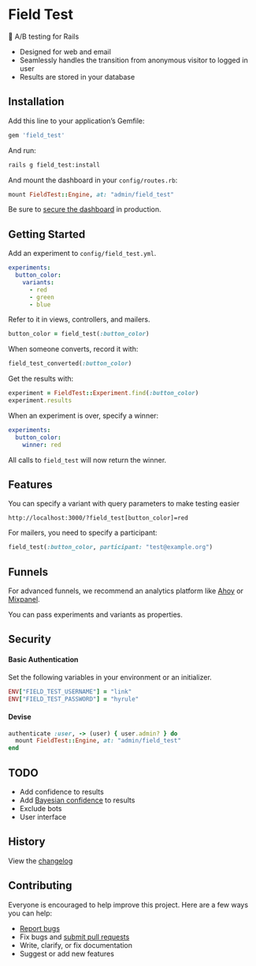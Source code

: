 # Field Test

:maple_leaf: A/B testing for Rails

- Designed for web and email
- Seamlessly handles the transition from anonymous visitor to logged in user
- Results are stored in your database

## Installation

Add this line to your application’s Gemfile:

```ruby
gem 'field_test'
```

And run:

```sh
rails g field_test:install
```

And mount the dashboard in your `config/routes.rb`:

```ruby
mount FieldTest::Engine, at: "admin/field_test"
```

Be sure to [secure the dashboard](#security) in production.

## Getting Started

Add an experiment to `config/field_test.yml`.

```yml
experiments:
  button_color:
    variants:
      - red
      - green
      - blue
```

Refer to it in views, controllers, and mailers.

```ruby
button_color = field_test(:button_color)
```

When someone converts, record it with:

```ruby
field_test_converted(:button_color)
```

Get the results with:

```ruby
experiment = FieldTest::Experiment.find(:button_color)
experiment.results
```

When an experiment is over, specify a winner:

```yml
experiments:
  button_color:
    winner: red
```

All calls to `field_test` will now return the winner.

## Features

You can specify a variant with query parameters to make testing easier

```
http://localhost:3000/?field_test[button_color]=red
```

For mailers, you need to specify a participant:

```ruby
field_test(:button_color, participant: "test@example.org")
```

## Funnels

For advanced funnels, we recommend an analytics platform like [Ahoy](https://github.com/ankane/ahoy) or [Mixpanel](https://mixpanel.com/).

You can pass experiments and variants as properties.

## Security

#### Basic Authentication

Set the following variables in your environment or an initializer.

```ruby
ENV["FIELD_TEST_USERNAME"] = "link"
ENV["FIELD_TEST_PASSWORD"] = "hyrule"
```

#### Devise

```ruby
authenticate :user, -> (user) { user.admin? } do
  mount FieldTest::Engine, at: "admin/field_test"
end
```

## TODO

- Add confidence to results
- Add [Bayesian confidence](http://www.evanmiller.org/bayesian-ab-testing.html) to results
- Exclude bots
- User interface

## History

View the [changelog](https://github.com/ankane/field_test/blob/master/CHANGELOG.md)

## Contributing

Everyone is encouraged to help improve this project. Here are a few ways you can help:

- [Report bugs](https://github.com/ankane/field_test/issues)
- Fix bugs and [submit pull requests](https://github.com/ankane/field_test/pulls)
- Write, clarify, or fix documentation
- Suggest or add new features
